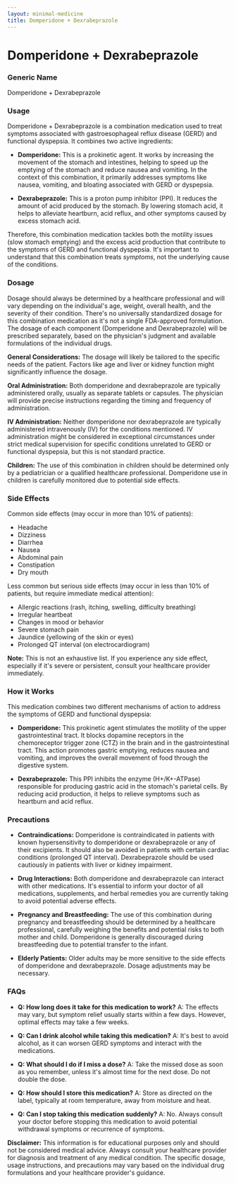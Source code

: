 ```yaml
---
layout: minimal-medicine
title: Domperidone + Dexrabeprazole
---
```


# Domperidone + Dexrabeprazole
### Generic Name

Domperidone + Dexrabeprazole


### Usage

Domperidone + Dexrabeprazole is a combination medication used to treat symptoms associated with gastroesophageal reflux disease (GERD) and functional dyspepsia.  It combines two active ingredients:

* **Domperidone:** This is a prokinetic agent.  It works by increasing the movement of the stomach and intestines, helping to speed up the emptying of the stomach and reduce nausea and vomiting.  In the context of this combination, it primarily addresses symptoms like nausea, vomiting, and bloating associated with GERD or dyspepsia.

* **Dexrabeprazole:** This is a proton pump inhibitor (PPI).  It reduces the amount of acid produced by the stomach.  By lowering stomach acid, it helps to alleviate heartburn, acid reflux, and other symptoms caused by excess stomach acid.

Therefore, this combination medication tackles both the motility issues (slow stomach emptying) and the excess acid production that contribute to the symptoms of GERD and functional dyspepsia.  It's important to understand that this combination treats *symptoms*, not the underlying cause of the conditions.


### Dosage

Dosage should always be determined by a healthcare professional and will vary depending on the individual's age, weight, overall health, and the severity of their condition.  There's no universally standardized dosage for this combination medication as it's not a single FDA-approved formulation.  The dosage of each component (Domperidone and Dexrabeprazole) will be prescribed separately, based on the physician's judgment and available formulations of the individual drugs.

**General Considerations:**  The dosage will likely be tailored to the specific needs of the patient.  Factors like age and liver or kidney function might significantly influence the dosage.

**Oral Administration:**  Both domperidone and dexrabeprazole are typically administered orally, usually as separate tablets or capsules. The physician will provide precise instructions regarding the timing and frequency of administration.


**IV Administration:**  Neither domperidone nor dexrabeprazole are typically administered intravenously (IV) for the conditions mentioned. IV administration might be considered in exceptional circumstances under strict medical supervision for specific conditions unrelated to GERD or functional dyspepsia, but this is not standard practice.

**Children:** The use of this combination in children should be determined only by a pediatrician or a qualified healthcare professional.  Domperidone use in children is carefully monitored due to potential side effects.


### Side Effects

Common side effects (may occur in more than 10% of patients):

* Headache
* Dizziness
* Diarrhea
* Nausea
* Abdominal pain
* Constipation
* Dry mouth

Less common but serious side effects (may occur in less than 10% of patients, but require immediate medical attention):

* Allergic reactions (rash, itching, swelling, difficulty breathing)
* Irregular heartbeat
* Changes in mood or behavior
* Severe stomach pain
* Jaundice (yellowing of the skin or eyes)
* Prolonged QT interval (on electrocardiogram)


**Note:** This is not an exhaustive list.  If you experience any side effect, especially if it's severe or persistent, consult your healthcare provider immediately.


### How it Works

This medication combines two different mechanisms of action to address the symptoms of GERD and functional dyspepsia:

* **Domperidone:** This prokinetic agent stimulates the motility of the upper gastrointestinal tract. It blocks dopamine receptors in the chemoreceptor trigger zone (CTZ) in the brain and in the gastrointestinal tract. This action promotes gastric emptying, reduces nausea and vomiting, and improves the overall movement of food through the digestive system.

* **Dexrabeprazole:** This PPI inhibits the enzyme (H+/K+-ATPase) responsible for producing gastric acid in the stomach's parietal cells. By reducing acid production, it helps to relieve symptoms such as heartburn and acid reflux.


### Precautions

* **Contraindications:**  Domperidone is contraindicated in patients with known hypersensitivity to domperidone or dexrabeprazole or any of their excipients. It should also be avoided in patients with certain cardiac conditions (prolonged QT interval).  Dexrabeprazole should be used cautiously in patients with liver or kidney impairment.

* **Drug Interactions:**  Both domperidone and dexrabeprazole can interact with other medications.  It's essential to inform your doctor of all medications, supplements, and herbal remedies you are currently taking to avoid potential adverse effects.

* **Pregnancy and Breastfeeding:** The use of this combination during pregnancy and breastfeeding should be determined by a healthcare professional, carefully weighing the benefits and potential risks to both mother and child.  Domperidone is generally discouraged during breastfeeding due to potential transfer to the infant.

* **Elderly Patients:**  Older adults may be more sensitive to the side effects of domperidone and dexrabeprazole.  Dosage adjustments may be necessary.


### FAQs

* **Q: How long does it take for this medication to work?**  A: The effects may vary, but symptom relief usually starts within a few days.  However, optimal effects may take a few weeks.

* **Q: Can I drink alcohol while taking this medication?**  A: It's best to avoid alcohol, as it can worsen GERD symptoms and interact with the medications.

* **Q: What should I do if I miss a dose?**  A: Take the missed dose as soon as you remember, unless it's almost time for the next dose. Do not double the dose.

* **Q: How should I store this medication?** A: Store as directed on the label, typically at room temperature, away from moisture and heat.

* **Q: Can I stop taking this medication suddenly?** A: No.  Always consult your doctor before stopping this medication to avoid potential withdrawal symptoms or recurrence of symptoms.


**Disclaimer:**  This information is for educational purposes only and should not be considered medical advice. Always consult your healthcare provider for diagnosis and treatment of any medical condition.  The specific dosage, usage instructions, and precautions may vary based on the individual drug formulations and your healthcare provider's guidance.
